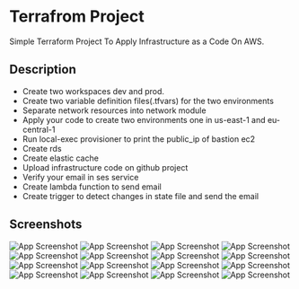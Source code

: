 
# Terrafrom Project

Simple Terraform Project To Apply Infrastructure as a Code On AWS.

## Description
- Create two workspaces dev and prod.
- Create two variable definition files(.tfvars) for the two environments
- Separate network resources into network module
- Apply your code to create two environments one in us-east-1 and eu-central-1
- Run local-exec provisioner to print the public_ip of bastion ec2
- Create rds
- Create elastic cache
- Upload infrastructure code on github project
- Verify your email in ses service
- Create lambda function to send email
- Create trigger to detect changes in state file and send the email

## Screenshots

![App Screenshot](https://github.com/mostafahassan097/Terraform-Project/blob/main/screenshots/1.png)
![App Screenshot](https://github.com/mostafahassan097/Terraform-Project/blob/main/screenshots/2.png)
![App Screenshot](https://github.com/mostafahassan097/Terraform-Project/blob/main/screenshots/3.png)
![App Screenshot](https://github.com/mostafahassan097/Terraform-Project/blob/main/screenshots/4.png)
![App Screenshot](https://github.com/mostafahassan097/Terraform-Project/blob/main/screenshots/5.png)
![App Screenshot](https://github.com/mostafahassan097/Terraform-Project/blob/main/screenshots/6.png)
![App Screenshot](https://github.com/mostafahassan097/Terraform-Project/blob/main/screenshots/7.png)
![App Screenshot](https://github.com/mostafahassan097/Terraform-Project/blob/main/screenshots/8.png)
![App Screenshot](https://github.com/mostafahassan097/Terraform-Project/blob/main/screenshots/9.png)
![App Screenshot](https://github.com/mostafahassan097/Terraform-Project/blob/main/screenshots/10.png)
![App Screenshot](https://github.com/mostafahassan097/Terraform-Project/blob/main/screenshots/11.png)
![App Screenshot](https://github.com/mostafahassan097/Terraform-Project/blob/main/screenshots/12.png)
![App Screenshot](https://github.com/mostafahassan097/Terraform-Project/blob/main/screenshots/13.png)
![App Screenshot](https://github.com/mostafahassan097/Terraform-Project/blob/main/screenshots/14.png)
![App Screenshot](https://github.com/mostafahassan097/Terraform-Project/blob/main/screenshots/15.png)
![App Screenshot](https://github.com/mostafahassan097/Terraform-Project/blob/main/screenshots/16.png)

